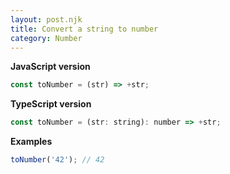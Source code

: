 ```yaml
---
layout: post.njk
title: Convert a string to number
category: Number
---
```


**JavaScript version**

```js
const toNumber = (str) => +str;
```

**TypeScript version**

```js
const toNumber = (str: string): number => +str;
```

**Examples**

```js
toNumber('42'); // 42
```
